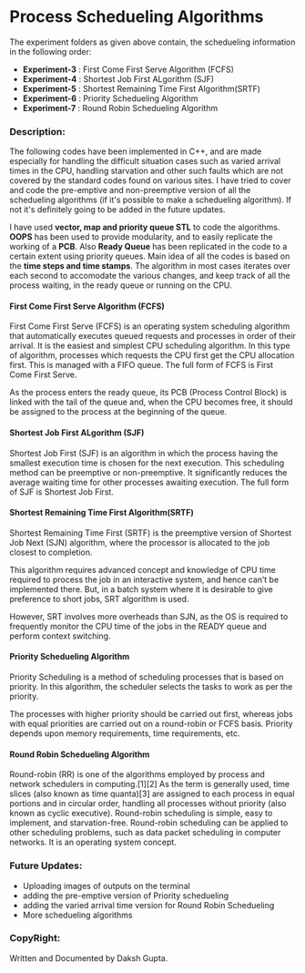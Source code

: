 # Process Schedueling Algorithms

The experiment folders as given above contain, the schedueling information in the following order:

- __Experiment-3__ : First Come First Serve Algorithm (FCFS)
- __Experiment-4__ : Shortest Job First ALgorithm (SJF)
- __Experiment-5__ : Shortest Remaining Time First Algorithm(SRTF)
- __Experiment-6__ : Priority Schedueling Algorithm
- __Experiment-7__ : Round Robin Schedueling Algorithm

### Description: 

The following codes have been implemented in C++, and are made especially for handling the difficult situation cases such as varied arrival times in the CPU, handling starvation and other such faults which are not covered by the standard codes found on various sites. I have tried to cover and code the pre-emptive and non-preemptive version of all the schedueling algorithms (if it's possible to make a schedueling algorithm). If not it's definitely going to be added in the future updates. 

I have used __vector, map and priority queue STL__ to code the algorithms. __OOPS__ has been used to provide modularity, and to easily replicate the working of a __PCB__. Also __Ready Queue__ has been replicated in the code to a certain extent using priority queues. Main idea of all the codes is based on the __time steps and time stamps__. The algorithm in most cases iterates over each second to accomodate the various changes, and keep track of all the process waiting, in the ready queue or running on the CPU.

#### First Come First Serve Algorithm (FCFS)

First Come First Serve (FCFS) is an operating system scheduling algorithm that automatically executes queued requests and processes in order of their arrival. It is the easiest and simplest CPU scheduling algorithm. In this type of algorithm, processes which requests the CPU first get the CPU allocation first. This is managed with a FIFO queue. The full form of FCFS is First Come First Serve.

As the process enters the ready queue, its PCB (Process Control Block) is linked with the tail of the queue and, when the CPU becomes free, it should be assigned to the process at the beginning of the queue.

#### Shortest Job First ALgorithm (SJF)

Shortest Job First (SJF) is an algorithm in which the process having the smallest execution time is chosen for the next execution. This scheduling method can be preemptive or non-preemptive. It significantly reduces the average waiting time for other processes awaiting execution. The full form of SJF is Shortest Job First.

#### Shortest Remaining Time First Algorithm(SRTF)

Shortest Remaining Time First (SRTF) is the preemptive version of Shortest Job Next (SJN) algorithm, where the processor is allocated to the job closest to completion.

This algorithm requires advanced concept and knowledge of CPU time required to process the job in an interactive system, and hence can’t be implemented there. But, in a batch system where it is desirable to give preference to short jobs, SRT algorithm is used.

However, SRT involves more overheads than SJN, as the OS is required to frequently monitor the CPU time of the jobs in the READY queue and perform context switching.

####  Priority Schedueling Algorithm

Priority Scheduling is a method of scheduling processes that is based on priority. In this algorithm, the scheduler selects the tasks to work as per the priority.

The processes with higher priority should be carried out first, whereas jobs with equal priorities are carried out on a round-robin or FCFS basis. Priority depends upon memory requirements, time requirements, etc.

#### Round Robin Schedueling Algorithm

Round-robin (RR) is one of the algorithms employed by process and network schedulers in computing.[1][2] As the term is generally used, time slices (also known as time quanta)[3] are assigned to each process in equal portions and in circular order, handling all processes without priority (also known as cyclic executive). Round-robin scheduling is simple, easy to implement, and starvation-free. Round-robin scheduling can be applied to other scheduling problems, such as data packet scheduling in computer networks. It is an operating system concept.


### Future Updates:

- Uploading images of outputs on the terminal
- adding the pre-emptive version of Priority schedueling
- adding the varied arrival time version for Round Robin Schedueling
- More schedueling algorithms

### CopyRight:

Written and Documented by Daksh Gupta.
